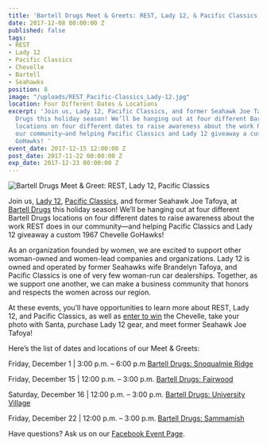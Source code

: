 ```yaml
---
title: 'Bartell Drugs Meet & Greets: REST, Lady 12, & Pacific Classics'
date: 2017-12-08 00:00:00 Z
published: false
tags:
- REST
- Lady 12
- Pacific Classics
- Chevelle
- Bartell
- Seahawks
position: 8
image: "/uploads/REST_Pacific-Classics_Lady-12.jpg"
location: Four Different Dates & Locations
excerpt: 'Join us, Lady 12, Pacific Classics, and former Seahawk Joe Tafoya, at Bartell
  Drugs this holiday season! We’ll be hanging out at four different Bartell Drugs
  locations on four different dates to raise awareness about the work REST does in
  our community—and helping Pacific Classics and Lady 12 giveaway a custom 1967 Chevelle
  GoHawks! '
event_date: 2017-12-15 12:00:00 Z
post_date: 2017-11-22 00:00:00 Z
exp_date: 2017-12-23 00:00:00 Z
---
```


![Bartell Drugs Meet & Greet: REST, Lady 12, Pacific Classics](/uploads/REST-event_Lady-12_Pacific-Classics.jpg)

Join us, [Lady 12](https://lady12s.com/pages/about-us-1), [Pacific Classics](http://www.pacificclassics.com/), and former Seahawk Joe Tafoya, at [Bartell Drugs](https://www.bartelldrugs.com/) this holiday season! We’ll be hanging out at four different Bartell Drugs locations on four different dates to raise awareness about the work REST does in our community—and helping Pacific Classics and Lady 12 giveaway a custom 1967 Chevelle GoHawks! 

As an organization founded by women, we are excited to support other woman-owned and women-lead companies and organizations. Lady 12 is owned and operated by former Seahawks wife Brandelyn Tafoya, and Pacific Classics is one of very few woman-run car dealerships. Together, as we support one another, we can make a business community that honors and respects the women across our region. 

At these events, you’ll have opportunities to learn more about REST, Lady 12, and Pacific Classics, as well as [enter to win](http://l12promo.com/) the Chevelle, take your photo with Santa, purchase Lady 12 gear, and meet former Seahawk Joe Tafoya!

Here’s the list of dates and locations of our Meet & Greets:

Friday, December 1 | 3:00 p.m. – 6:00 p.m
[Bartell Drugs: Snoqualmie Ridge](https://www.bartelldrugs.com/store/snoqualmie-ridge/)

Friday, December 15 | 12:00 p.m. – 3:00 p.m.
[Bartell Drugs: Fairwood](https://www.bartelldrugs.com/store/fairwood/)

Saturday, December 16 | 12:00 p.m. – 3:00 p.m. 
[Bartell Drugs: University Village](https://www.bartelldrugs.com/store/university-village/)

Friday, December 22 | 12:00 p.m. – 3:00 p.m. 
[Bartell Drugs: Sammamish](https://www.bartelldrugs.com/store/sammamish/)

Have questions? Ask us on our [Facebook Event Page](https://www.facebook.com/events/2000525376862602/). 

